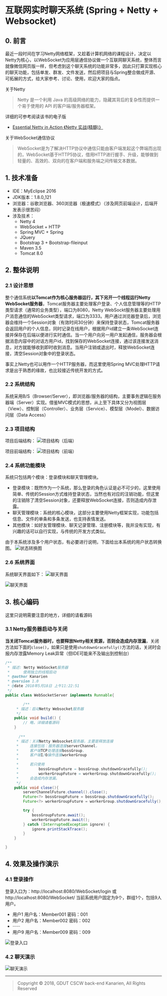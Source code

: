 # 互联网实时聊天系统 (Spring + Netty + Websocket)

## 0. 前言
最近一段时间在学习Netty网络框架，又趁着计算机网络的课程设计，决定以Netty为核心，以WebSocket为应用层通信协议做一个互联网聊天系统，整体而言就像微信网页版一样，但考虑到这个聊天系统的功能非常多，因此只打算实现核心的聊天功能，包括单发、群发、文件发送，然后把项目与Spring整合做成开源、可拓展的方式，给大家参考、讨论、使用，欢迎大家的指点。

关于Netty
> Netty 是一个利用 Java 的高级网络的能力，隐藏其背后的复杂性而提供一个易于使用的 API 的客户端/服务器框架。

详细的可参考阅读该书的电子版
* [Essential Netty in Action 《Netty 实战(精髓)》](https://legacy.gitbook.com/book/waylau/essential-netty-in-action/details)

关于WebSocket通信协议
> WebSocket是为了解决HTTP协议中通信只能由客户端发起这个弊端而出现的，WebSocket基于HTTP5协议，借用HTTP进行握手、升级，能够做到轻量的、高效的、双向的在客户端和服务端之间传输文本数据。

## 1. 技术准备
* IDE：MyEclipse 2016
* JDK版本：1.8.0_121
* 浏览器：谷歌浏览器、360浏览器（极速模式）（涉及网页前端设计，后端开发表示很苦闷）
* 涉及技术：
  * Netty 4
  * WebSocket + HTTP
  * Spring MVC + Spring
  * JQuery
  * Bootstrap 3 + Bootstrap-fileinput
  * Maven 3.5
  * Tomcat 8.0

## 2. 整体说明
### 2.1 设计思想
整个通信系统**以Tomcat作为核心服务器运行，其下另开一个线程运行Netty WebSocket服务器**，Tomcat服务器主要处理客户登录、个人信息管理等的HTTP类型请求（通常的业务类型），端口为8080，Netty WebSockt服务器主要处理用户消息通信的WebSocket类型请求，端口为3333。用户通过浏览器登录后，浏览器会维持一个Session对象（有效时间30分钟）来保持登录状态，Tomcat服务器会返回用户的个人信息，同时记录在线用户，根据用户id建立一条WebSocket连接并保存在后端以便进行实时通信。当一个用户向另一用户发起通信，服务器会根据消息内容中的对话方用户id，找到保存的WebSocket连接，通过该连接发送消息，对方就能够收到即时收到消息。当用户注销或退出时，释放WebSocket连接，清空Session对象中的登录状态。

事实上Netty也可以用作一个HTTP服务器，而这里使用Spring MVC处理HTTP请求是出于熟悉的缘故，也比较接近传统开发的方式。

### 2.2 系统结构
系统采用B/S（Browser/Server），即浏览器/服务器的结构，主要事务逻辑在服务器端（Server）实现。借鉴MVC模式的思想，从上至下具体又分为视图层（View）、控制层（Controller）、业务层（Service）、模型层（Model）、数据访问层（Data Access）

### 2.3 项目结构
项目后端结构：
![项目结构（后端）](http://kanarien-1254133416.cosgz.myqcloud.com/Image%20Bed/%E9%A1%B9%E7%9B%AE%E7%BB%93%E6%9E%84.JPG)

项目前端结构：
![项目结构（前端）](http://kanarien-1254133416.cosgz.myqcloud.com/Image%20Bed/%E9%A1%B9%E7%9B%AE%E7%BB%93%E6%9E%84%EF%BC%88%E5%89%8D%E7%AB%AF%EF%BC%89.JPG)

### 2.4 系统功能模块
系统只包括两个模块：登录模块和聊天管理模块。

* 登录模块：既然作为一个系统，那么登录的角色认证是必不可少的，这里使用简单、传统的Session方式维持登录状态，当然也有对应的注销功能，但这里的注销除了清空Session对象，还要释放WebSocket连接，否则造成内存泄露。
* 聊天管理模块：系统的核心模块，这部分主要使用Netty框架实现，功能包括信息、文件的单条和多条发送，也支持表情发送。
* 其他模块：如好友管理模块、聊天记录管理、注册模块等，我并没有实现，有兴趣的话可以自行实现，与传统的开发方式类似。


由于本系统涉及多个用户状态，有必要进行说明，下面给出本系统的用户状态转换图。
![状态转换图](https://kanarien-1254133416.cos.ap-guangzhou.myqcloud.com/Image%20Bed/%E8%81%8A%E5%A4%A9%E5%AE%A4%20-%20%E7%94%A8%E6%88%B7%E7%8A%B6%E6%80%81%E8%BD%AC%E6%8D%A2%E5%9B%BE.png)

### 2.6 系统界面
系统聊天界面如下：
![聊天界面](http://kanarien-1254133416.cosgz.myqcloud.com/Image%20Bed/%E8%81%8A%E5%A4%A9%E7%95%8C%E9%9D%A2.png)

![聊天界面](http://kanarien-1254133416.cosgz.myqcloud.com/Image%20Bed/%E8%81%8A%E5%A4%A9%E7%95%8C%E9%9D%A202.png)

## 3. 核心编码
这里只说明需要注意的地方，详细的请看源码

### 3.1 Netty服务器启动与关闭
**当关闭Tomcat服务器时，也要释放Netty相关资源，否则会造成内存泄漏**，关闭方法如下面的``close()``，如果只是使用``shutdownGracefully()``方法的话，关闭时会报内存泄露Memory Leak异常（但IDE可能来不及输出到控制台）
```Java
/**
 * 描述: Netty WebSocket服务器
 *      使用独立的线程启动
 * @author Kanarien
 * @version 1.0
 * @date 2018年5月18日 上午11:22:51
 */
public class WebSocketServer implements Runnable{

        /**
	 * 描述：启动Netty Websocket服务器
	 */
	public void build() {
	    // 略，详细请看源码
	}
     
      /**
	 * 描述：关闭Netty Websocket服务器，主要是释放连接
	 *     连接包括：服务器连接serverChannel，
	 *     客户端TCP处理连接bossGroup，
	 *     客户端I/O操作连接workerGroup
	 *
	 *     若只使用
	 *         bossGroupFuture = bossGroup.shutdownGracefully();
	 *         workerGroupFuture = workerGroup.shutdownGracefully();
	 *     会造成内存泄漏。
	 */
	public void close(){
	    serverChannelFuture.channel().close();
		Future<?> bossGroupFuture = bossGroup.shutdownGracefully();
        Future<?> workerGroupFuture = workerGroup.shutdownGracefully();

        try {
            bossGroupFuture.await();
            workerGroupFuture.await();
        } catch (InterruptedException ignore) {
            ignore.printStackTrace();
        }
	}

}
```

## 4. 效果及操作演示
### 4.1 登录操作
登录入口为：http://localhost:8080/WebSocket/login 或 http://localhost:8080/WebSocket/
当前系统用户固定为9个，群组1个，包括9人用户。
* 用户1  用户名：Member001  密码：001
* 用户2  用户名：Member002  密码：002
* ······
* 用户9  用户名：Member009  密码：009

![登录入口](http://kanarien-1254133416.cosgz.myqcloud.com/Image%20Bed/%E8%81%8A%E5%A4%A9%E5%AE%A4%E7%99%BB%E5%BD%95url.png)

### 4.2 聊天演示
![聊天演示](http://kanarien-1254133416.cosgz.myqcloud.com/Image%20Bed/%E8%81%8A%E5%A4%A9%E6%BC%94%E7%A4%BA.gif)


---

> Copyright © 2018, GDUT CSCW back-end Kanarien, All Rights Reserved
